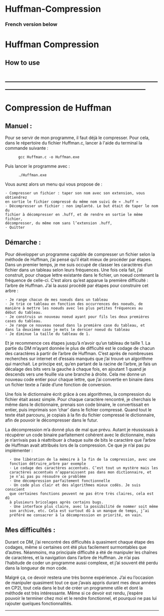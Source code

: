 # Huffman-Compression

<h3>French version below</h3>

<h1>Huffman Compression</h1>

<h2>How to use</h2>
<h2>
________________________________________________________________________________________________

<h1>Compression de Huffman</h1>

<h2>Manuel :</h2>

Pour se servir de mon programme, il faut déjà le compresser. Pour
cela, dans le répertoire du fichier Huffman.c, lancer à l'aide du terminal la
commande suivante :

          gcc Huffman.c -o Huffman.exe
  
Puis lancer le programme avec :

          ./Huffman.exe
          
Vous aurez alors un menu qui vous propose de :

    · Compresser un fichier : taper son nom avec son extension, vous obtiendrez
    en sortie le fichier compressé du même nom suivi de « .huff »
    · Décompresser un fichier : non implanté. Le but était de taper le nom du
    fichier à décompresser en .huff, et de rendre en sortie le même fichier,
    décompresser, du même nom sans l’extension .huff,
    · Quitter

<h2>Démarche :</h2>

<p>Pour développer un programme capable de compresser un fichier
selon la méthode de Huffman, j’ai pensé qu’il était mieux de procéder par
étapes. Dans un premier temps, je me suis occupé de classer les
caractères d’un fichier dans un tableau selon leurs fréquences. Une fois
cela fait, j’ai construit, pour chaque lettre existante dans le fichier, un
noeud contenant la fréquence de celle-ci. C’est alors qu’est apparue la
première difficulté : l’arbre de Huffman. J’ai la aussi procédé par étapes
pour construire cet arbre :</p>

    · Je range chacun de mes noeuds dans un tableau
    · Je trie ce tableau en fonction des occurrences des noeuds, de
    manière à mettre les noeuds avec les plus petites fréquences au
    début du tableau.
    · Je construis un nouveau noeud ayant pour fils les deux premières
    cases du tableau.
    · Je range ce nouveau noeud dans la première case du tableau, et
    dans la deuxième case je mets le dernier noeud du tableau
    · Je diminue la taille du tableau de 1.
    
<p>Et je recommence ces étapes jusqu’à n’avoir qu’un tableau de taille 1.
La partie du DM m’ayant donnée le plus de difficulté est le codage
de chacun des caractères à partir de l’arbre de Huffman. C’est après de
nombreuses recherches sur internet et d’essais manqués que j’ai trouvé
un algorithme qui marchait. Le principe est, qu’en partant de la racine de
l’arbre, je fais un décalage des bits vers la gauche à chaque fois, en
ajoutant 1 quand je descends vers une feuille via une branche à droite.
Cela me donne un nouveau code entier pour chaque lettre, que j’ai
convertie en binaire dans un fichier texte a l’aide d’une fonction de
conversion.</p>

<p>Une fois le dictionnaire écrit grâce à ces algorithmes, la compression
du fichier était assez simple. Pour chaque caractère rencontré, je cherchais
le même dans le dictionnaire, prenais son code binaire, le convertissait en
entier, puis imprimais son ‘char’ dans le fichier compressé. Quand tout le
texte était parcouru, je copiais à la fin du fichier compressé le dictionnaire,
afin de pouvoir le décompresser dans le futur.</p>

<p>La décompression m’a donné plus de mal que prévu. Autant je
réussissais à récupérer un code binaire parfaitement cohérent avec le
dictionnaire, mais je n’arrivais pas à réattribuer à chaque suite de bits le
caractère que l’arbre de Huffman avait attribués lors de la compression.
Ce que je n’ai pas pu implémenter :</p>

      · Une libération de la mémoire à la fin de la compression, avec une
      fonction détruire_arbre par exemple
      · Le codage des caractères accentués. C’est tout un mystère mais les
      caractères accentués n’apparaissent pas dans mon dictionnaire, et
      je n’ai pas pu résoudre ce problème
      · Une décompression parfaitement fonctionnelle
      · Un code plus clair et des algorithmes mieux codés. Je suis conscient
      que certaines fonctions peuvent ne pas être très claires, cela est dû
      à plusieurs bricolages après certains bugs.
      · Une interface plus claire, avec la possibilité de nommer soit même
      son archive, etc. Cela est surtout dû à un manque de temps, j’ai
      préféré me consacrer à la décompression en priorité, en vain.
      
<h2>Mes difficultés :</h2>

<p>Durant ce DM, j’ai rencontré des difficultés à quasiment chaque étape des
codages, même si certaines ont été plus facilement surmontables que
d’autres. Néanmoins, ma principale difficulté a été de manipuler les
chaînes de caractères, et la navigation dans l’arbre de Huffman. Je n’ai pas
l’habitude de coder un programme aussi complexe, et j’ai souvent été
perdu dans la longueur de mon code.</p>
<p>Malgré ça, ce devoir restera une très bonne expérience. J’ai eu l’occasion
de manipuler quasiment tout ce que j’avais appris durant mes deux
années en CP2I, tout cela dans le but de créer un programme utile et dont
la méthode est très intéressante. Même si ce devoir est rendu, j’espère
pouvoir le terminer chez moi et le rendre fonctionnel, et pourquoi ne pas
lui rajouter quelques fonctionnalités.</p>

__________________________________________________________________________

